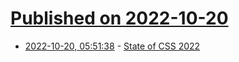 # [Published on 2022-10-20](index.md)

* [2022-10-20, 05:51:38](https://lobste.rs/s/ym3fba/state_css_2022) - [State of CSS 2022](https://web.dev/state-of-css-2022/)

